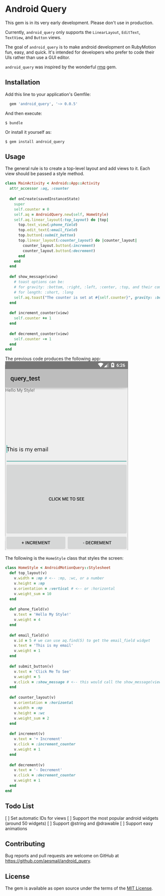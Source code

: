 # Android Query

This gem is in its very early development. Please don't use in production.

Currently, `android_query` only supports the `LinearLayout`, `EditText`, `TextView`, and `Button` views.

The goal of `android_query` is to make android development on RubyMotion fun, easy, and quick.
It's intended for developers who prefer to code their UIs rather than use a GUI editor.

`android_query` was inspired by the wonderful [rmq](http://github.com/infinitered/rmq/) gem.

## Installation


Add this line to your application's Gemfile:

```ruby
  gem 'android_query', '~> 0.0.5'
```

And then execute:

    $ bundle

Or install it yourself as:

    $ gem install android_query

## Usage

The general rule is to create a top-level layout and add views to it.
Each view should be passed a style method.

```ruby
class MainActivity < Android::App::Activity
  attr_accessor :aq, :counter
  
  def onCreate(savedInstanceState)
    super
    self.counter = 0
    self.aq = AndroidQuery.new(self, HomeStyle)
    self.aq.linear_layout(:top_layout) do |top|
      top.text_view(:phone_field)
      top.edit_text(:email_field)
      top.button(:submit_button)
      top.linear_layout(:counter_layout) do |counter_layout|
        counter_layout.button(:increment)
        counter_layout.button(:decrement)
      end
    end
  end
  
  def show_message(view)
    # toast options can be:
    # for gravity: :bottom, :right, :left, :center, :top, and their combinations
    # for length: :short, :long
    self.aq.toast("The counter is set at #{self.counter}", gravity: :bottom_right, length: :short)
  end
  
  def increment_counter(view)
    self.counter += 1
  end
  
  def decrement_counter(view)
    self.counter -= 1
  end
end
```
The previous code produces the following app:
![Sample Screenshot](screenshot.png)


The following is the `HomeStyle` class that styles the screen:
```ruby
class HomeStyle < AndroidMotionQuery::Stylesheet
  def top_layout(v)
    v.width = :mp # <-- :mp, :wc, or a number
    v.height = :mp
    v.orientation = :vertical # <-- or :horizontal
    v.weight_sum = 10
  end
  
  def phone_field(v)
    v.text = 'Hello My Style!'
    v.weight = 4
  end
  
  def email_field(v)
    v.id = 5 # we can use aq.find(5) to get the email_field widget
    v.text = 'This is my email'
    v.weight = 1
  end
  
  def submit_button(v)
    v.text = 'Click Me To See'
    v.weight = 5
    v.click = :show_message # <-- this would call the show_message(view) method on the activity
  end
  
  def counter_layout(v)
    v.orientation = :horizontal
    v.width = :mp 
    v.height = :wc
    v.weight_sum = 2
  end
  
  def increment(v)
    v.text = '+ Increment'
    v.click = :increment_counter
    v.weight = 1
  end
  
  def decrement(v)
    v.text = '- Decrement'
    v.click = :decrement_counter
    v.weight = 1
  end
end
```

## Todo List
[ ] Set automatic IDs for views
[ ] Support the most popular android widgets (around 50 widgets)
[ ] Support @string and @drawable
[ ] Support easy animations

## Contributing

Bug reports and pull requests are welcome on GitHub at https://github.com/aesmail/android_query.

## License

The gem is available as open source under the terms of the [MIT License](http://opensource.org/licenses/MIT).
